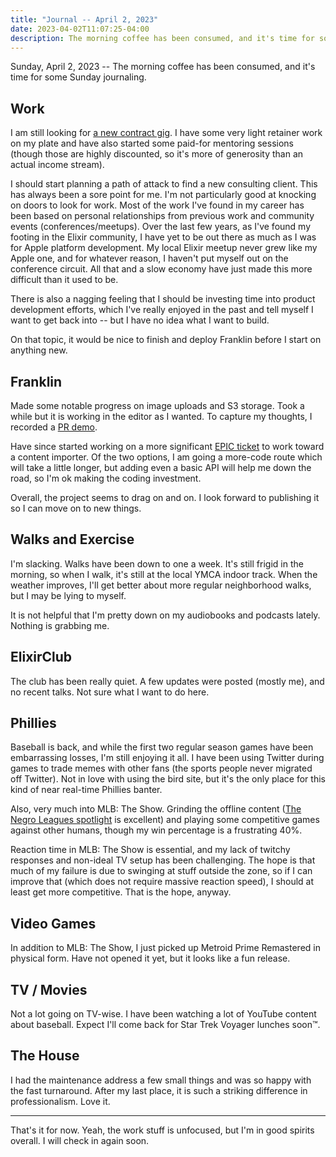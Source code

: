 ```yaml
---
title: "Journal -- April 2, 2023"
date: 2023-04-02T11:07:25-04:00
description: The morning coffee has been consumed, and it's time for some Sunday journaling.
---
```


Sunday, April 2, 2023 -- The morning coffee has been consumed, and it's time for some Sunday journaling.

## Work

I am still looking for [a new contract gig](/posts/2023/2/elixir-consulting-availability/). I have some very light retainer work on my plate and have also started some paid-for mentoring sessions (though those are highly discounted, so it's more of generosity than an actual income stream).

I should start planning a path of attack to find a new consulting client. This has always been a sore point for me. I'm not particularly good at knocking on doors to look for work. Most of the work I've found in my career has been based on personal relationships from previous work and community events (conferences/meetups). Over the last few years, as I've found my footing in the Elixir community, I have yet to be out there as much as I was for Apple platform development. My local Elixir meetup never grew like my Apple one, and for whatever reason, I haven't put myself out on the conference circuit. All that and a slow economy have just made this more difficult than it used to be.

There is also a nagging feeling that I should be investing time into product development efforts, which I've really enjoyed in the past and tell myself I want to get back into -- but I have no idea what I want to build.

On that topic, it would be nice to finish and deploy Franklin before I start on anything new.

## Franklin

Made some notable progress on image uploads and S3 storage. Took a while but it is working in the editor as I wanted. To capture my thoughts, I recorded a [PR demo](https://www.youtube.com/watch?v=6ZW2gpoqZBM).

Have since started working on a more significant [EPIC ticket](https://github.com/zorn/franklin/issues/232) to work toward a content importer. Of the two options, I am going a more-code route which will take a little longer, but adding even a basic API will help me down the road, so I'm ok making the coding investment.

Overall, the project seems to drag on and on. I look forward to publishing it so I can move on to new things.

## Walks and Exercise

I'm slacking. Walks have been down to one a week. It's still frigid in the morning, so when I walk, it's still at the local YMCA indoor track. When the weather improves, I'll get better about more regular neighborhood walks, but I may be lying to myself.

It is not helpful that I'm pretty down on my audiobooks and podcasts lately. Nothing is grabbing me.

## ElixirClub

The club has been really quiet. A few updates were posted (mostly me), and no recent talks. Not sure what I want to do here.

## Phillies

Baseball is back, and while the first two regular season games have been embarrassing losses, I'm still enjoying it all. I have been using Twitter during games to trade memes with other fans (the sports people never migrated off Twitter). Not in love with using the bird site, but it's the only place for this kind of near real-time Phillies banter.

Also, very much into MLB: The Show. Grinding the offline content ([The Negro Leagues spotlight](https://www.youtube.com/watch?v=dlRQCkFbqw0) is excellent) and playing some competitive games against other humans, though my win percentage is a frustrating 40%.

Reaction time in MLB: The Show is essential, and my lack of twitchy responses and non-ideal TV setup has been challenging. The hope is that much of my failure is due to swinging at stuff outside the zone, so if I can improve that (which does not require massive reaction speed), I should at least get more competitive. That is the hope, anyway.

## Video Games

In addition to MLB: The Show, I just picked up Metroid Prime Remastered in physical form. Have not opened it yet, but it looks like a fun release.

## TV / Movies

Not a lot going on TV-wise. I have been watching a lot of YouTube content about baseball. Expect I'll come back for Star Trek Voyager lunches soon™.

## The House

I had the maintenance address a few small things and was so happy with the fast turnaround. After my last place, it is such a striking difference in professionalism. Love it.

---

That's it for now. Yeah, the work stuff is unfocused, but I'm in good spirits overall. I will check in again soon.
